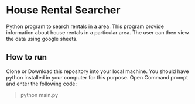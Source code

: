# House Rental Searcher
Python program to search rentals in a area. This program provide information about house rentals in a particular area.
The user can then view the data using google sheets.

## How to run
Clone or Download this repository into your local machine. You should have python installed in your computer for this purpose.
Open Command prompt and enter the following code:
> python main.py


